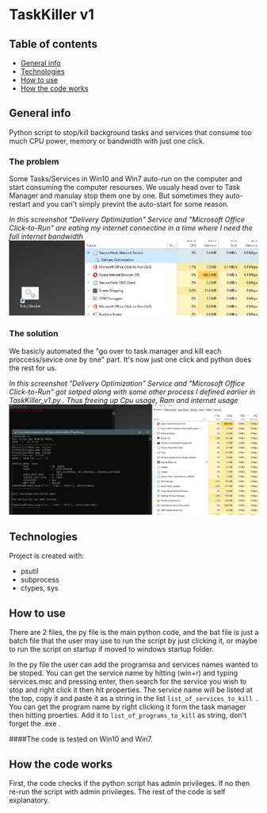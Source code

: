 # TaskKiller v1
## Table of contents
* [General info](#general-info)
* [Technologies](#technologies)
* [How to use](#setup)
* [How the code works](#How-the-code-works)

## General info
Python script to stop/kill background tasks and services that consume too much CPU power, memory or bandwidth with just one click.

### The problem
Some Tasks/Services in Win10 and Win7 auto-run on the computer and start consuming the computer resourses. We usualy head over to Task Manager and manulay stop them one by one. But sometimes they auto-restart and you can't simply prevint the auto-start for some reason.

_In this screenshot "Delivery Optimization" Service and "Microsoft Office Click-to-Run" are eating my internet connectine in a time where I need the full internet bandwidth_
![Screenshot_Before](https://github.com/Abdoo-mayhob/TaskKiller/blob/main/Screenshot_Before.png)

### The solution
We basicly automated the "go over to task manager and kill each proccess/sevice one by one" part. It's now just one click and python does the rest for us. 

_In this screenshot "Delivery Optimization" Service and "Microsoft Office Click-to-Run" got sotped along with some other process I defined earlier in TaskKiller_v1.py . Thus freeing up Cpu usage, Ram and internet usage_
![Screenshot_After](https://github.com/Abdoo-mayhob/TaskKiller/blob/main/Screenshot_After.png)

## Technologies
Project is created with:
* psutil
* subprocess
* ctypes, sys

## How to use
There are 2 files, the py file is the main python code, and the bat file is just a batch file that the user may use to run the script by just clicking it, or maybe to run the script on startup if moved to windows startup folder.

In the py file the user can add the programsa and services names wanted to be stoped.
You can get the service name by hitting (win+r) and typing services.msc and pressing enter, then search for the service you wish to stop and right click it then hit properties. The service name will be listed at the top, copy it and paste it as a string in the list ```list_of_services_to_kill ```. 
You can get the program name by right clicking it form the task manager then hitting proerties. Add it to ```list_of_programs_to_kill``` as string, don't forget the .exe .

####The code is tested on Win10 and Win7.


## How the code works
First, the code checks if the python script has admin privileges. If no then re-run the script with admin privileges.
The rest of the code is self explanatory.
